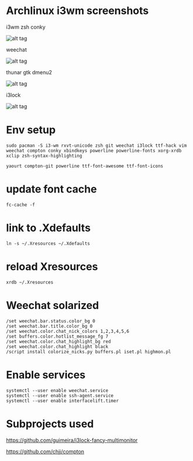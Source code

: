 # Archlinux i3wm screenshots

i3wm zsh conky

![alt tag](https://github.com/eoli3n/dotfiles/blob/master/screenshots/i3wm.png)

weechat

![alt tag](https://github.com/eoli3n/dotfiles/blob/master/screenshots/weechat.png)

thunar gtk dmenu2

![alt tag](https://github.com/eoli3n/dotfiles/blob/master/screenshots/thunar.png)

i3lock

![alt tag](https://github.com/eoli3n/dotfiles/blob/master/screenshots/i3lock.png)

# Env setup
    
    sudo pacman -S i3-wm rxvt-unicode zsh git weechat i3lock ttf-hack vim weechat compton conky xbindkeys powerline powerline-fonts xorg-xrdb xclip zsh-syntax-highlighting

    yaourt compton-git powerline ttf-font-awesome ttf-font-icons

# update font cache
    
    fc-cache -f

# link to .Xdefaults
    
    ln -s ~/.Xresources ~/.Xdefaults

# reload Xresources
    
    xrdb ~/.Xresources

# Weechat solarized

    /set weechat.bar.status.color_bg 0
    /set weechat.bar.title.color_bg 0
    /set weechat.color.chat_nick_colors 1,2,3,4,5,6
    /set buffers.color.hotlist_message_fg 7
    /set weechat.color.chat_highlight_bg red
    /set weechat.color.chat_highlight black
    /script install colorize_nicks.py buffers.pl iset.pl highmon.pl

# Enable services

    systemctl --user enable weechat.service
    systemctl --user enable ssh-agent.service
    systemctl --user enable interfacelift.timer

# Subprojects used

https://github.com/guimeira/i3lock-fancy-multimonitor

https://github.com/chjj/compton
